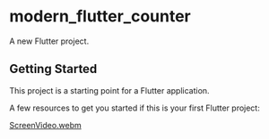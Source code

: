 # modern_flutter_counter

A new Flutter project.

## Getting Started

This project is a starting point for a Flutter application.

A few resources to get you started if this is your first Flutter project:

[ScreenVideo.webm](https://user-images.githubusercontent.com/79365821/224096173-ed7ceec0-f387-4cc3-86eb-e8403497426e.webm)




